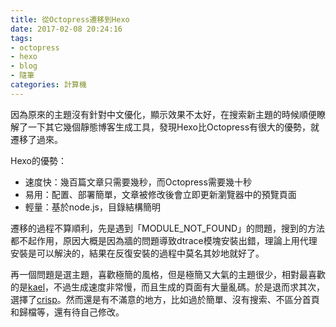 ```yaml
---
title: 從Octopress遷移到Hexo
date: 2017-02-08 20:24:16
tags:
- octopress
- hexo
- blog
- 隨筆
categories: 計算機
---
```


因為原來的主題沒有針對中文優化，顯示效果不太好，在搜索新主題的時候順便瞭解了一下其它幾個靜態博客生成工具，發現Hexo比Octopress有很大的優勢，就遷移了過來。

Hexo的優勢：

- 速度快：幾百篇文章只需要幾秒，而Octopress需要幾十秒
- 易用：配置、部署簡單，文章被修改後會立即更新瀏覽器中的預覽頁面
- 輕量：基於node.js，目錄結構簡明

遷移的過程不算順利，先是遇到「MODULE_NOT_FOUND」的問題，搜到的方法都不起作用，原因大概是因為牆的問題導致dtrace模塊安裝出錯，理論上用代理安裝是可以解決的，結果在反復安裝的過程中莫名其妙地就好了。

再一個問題是選主題，喜歡極簡的風格，但是極簡又大氣的主題很少，相對最喜歡的是[kael](https://github.com/yuche/hexo-theme-kael)，不過生成速度非常慢，而且生成的頁面有大量亂碼。於是退而求其次，選擇了[crisp](https://github.com/guolin/crisp-hexo-theme)。然而還是有不滿意的地方，比如過於簡單、沒有搜索、不區分首頁和歸檔等，還有待自己修改。
